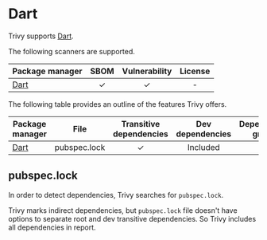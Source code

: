# Dart

Trivy supports [Dart][dart].

The following scanners are supported.

| Package manager         | SBOM  | Vulnerability | License |
|-------------------------| :---: | :-----------: |:-------:|
| [Dart][dart-repository] |   ✓   |       ✓       |    -    |

The following table provides an outline of the features Trivy offers.


| Package manager         | File         | Transitive dependencies | Dev dependencies | Dependency graph | Position |
|-------------------------|--------------|:-----------------------:|:----------------:|:----------------:|:--------:|
| [Dart][dart-repository] | pubspec.lock |            ✓            |     Included     |        -         |    -     |

## pubspec.lock
In order to detect dependencies, Trivy searches for `pubspec.lock`.

Trivy marks indirect dependencies, but `pubspec.lock` file doesn't have options to separate root and dev transitive dependencies.
So Trivy includes all dependencies in report.

[dart]: https://dart.dev/
[dart-repository]: https://pub.dev/

